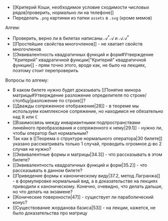 - [[Критерий Коши, необходимое условие сходимости числовых рядов|проверить, нормально ли на телефоне]]
- Переделать `.png` картинки из папки `assets` в `.svg` (кроме мемов)

Алгем:
- Проверить, верно ли в билетах написаны $\mathcal{A}^{*}\mathcal{A}$ и $\mathcal{A}\mathcal{A}^{*}$
- [[Простейшие свойства многочленов]] - не хватает свойств многочленов
- [[Эквивалентность квадратичных функций и форм#Утверждение "Критерий" квадратичной функции|"Критерий" квадратичной функции]] - прям точно этого, вроде как, не было на лекциях, поэтому стоит перепроверить

Вопросы по алгему:
- В каком билете нужно будет доказывать [[Понятие минора матрицы#Утверждение разложение определителя по строке/столбцу|разложение по строке]]?
- [[Дважды сопряженное отображение|28]] - в теореме мы используем комплексное сопряжение, но находимся не обязательно над $\mathbb{R}$ или $\mathbb{C}$
- [[Взаимосвязь между инвариантными подпространствами линейного преобразования и сопряженного к нему|29.1]] - нужно ли, чтобы оператор был нормальным?
- Так как в [[Теорема о структуре нормального оператора|30 билете]] указано рассматривать только 1 случай, проводить огромное д-во 2 случая не нужно?
- [[Эквивалентные формы и матрицы|34.3]] - что рассказывать в этом билете?
- [[Эквивалентность квадратичных функций и форм|35.2]] - что рассказывать в данном билете?
- [[Приведение формы к каноническому виду|37.2, метод Лагранжа]] - в формулировке нормальный вид, а в доказательстве на лекциях приводили к каноническому. Конечно, очевидно, что делать дальше, но что делать на экзамене?
- [[Конические поверхности|47]] - существует ли параболический конус?
- [[Существование жорданова базиса|53]] - на лекции, кажется, не было доказательства про матрицу
